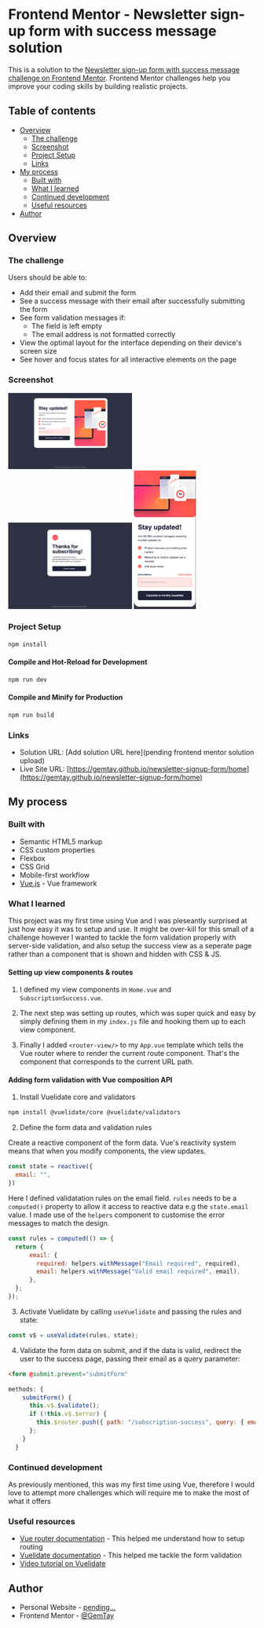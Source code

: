 # Frontend Mentor - Newsletter sign-up form with success message solution

This is a solution to the [Newsletter sign-up form with success message challenge on Frontend Mentor](https://www.frontendmentor.io/challenges/newsletter-signup-form-with-success-message-3FC1AZbNrv). Frontend Mentor challenges help you improve your coding skills by building realistic projects.

## Table of contents

- [Overview](#overview)
  - [The challenge](#the-challenge)
  - [Screenshot](#screenshot)
  - [Project Setup](#project-setup)
  - [Links](#links)
- [My process](#my-process)
  - [Built with](#built-with)
  - [What I learned](#what-i-learned)
  - [Continued development](#continued-development)
  - [Useful resources](#useful-resources)
- [Author](#author)

## Overview

### The challenge

Users should be able to:

- Add their email and submit the form
- See a success message with their email after successfully submitting the form
- See form validation messages if:
  - The field is left empty
  - The email address is not formatted correctly
- View the optimal layout for the interface depending on their device's screen size
- See hover and focus states for all interactive elements on the page

### Screenshot

<img src="./src/assets/solution-screenshots/desktop-screenshot.png" width="50%">
<img src="./src/assets/solution-screenshots/success-screenshot.png" width="50%">

<img src="./src/assets/solution-screenshots/mobile-screenshot.png" width="25%">

### Project Setup

```sh
npm install
```

#### Compile and Hot-Reload for Development

```sh
npm run dev
```

#### Compile and Minify for Production

```sh
npm run build
```

### Links

- Solution URL: [Add solution URL here](pending frontend mentor solution upload)
- Live Site URL: [https://gemtay.github.io/newsletter-signup-form/home](https://gemtay.github.io/newsletter-signup-form/home)

## My process

### Built with

- Semantic HTML5 markup
- CSS custom properties
- Flexbox
- CSS Grid
- Mobile-first workflow
- [Vue.js](https://vuejs.org/) - Vue framework

### What I learned

This project was my first time using Vue and I was pleseantly surprised at just how easy it was to setup and use. It might be over-kill for this small of a challenge however I wanted to tackle the form validation properly with server-side validation, and also setup the success view as a seperate page rather than a component that is shown and hidden with CSS & JS.

#### Setting up view components & routes

1. I defined my view components in `Home.vue` and `SubscriptionSuccess.vue`.

2. The next step was setting up routes, which was super quick and easy by simply defining them in my `index.js` file and hooking them up to each view component.

3. Finally I added `<router-view/>` to my `App.vue` template which tells the Vue router where to render the current route component. That's the component that corresponds to the current URL path.

#### Adding form validation with Vue composition API

1. Install Vuelidate core and validators
```sh
npm install @vuelidate/core @vuelidate/validators
```

2. Define the form data and validation rules

Create a reactive component of the form data. Vue's reactivity system means that when you modify components, the view updates.

```js
const state = reactive({
  email: "",
})
```

Here I defined validatation rules on the email field.
`rules` needs to be a `computed()` property to allow it access to reactive data e.g the `state.email` value. I made use of the `helpers` component to customise the error messages to match the design.

```js
const rules = computed(() => {
  return {
      email: {
        required: helpers.withMessage("Email required", required),
        email: helpers.withMessage("Valid email required", email),
      },
  };
});
```

3. Activate Vuelidate by calling `useVuelidate` and passing the rules and state:

```js
const v$ = useValidate(rules, state);
```

4. Validate the form data on submit, and if the data is valid, redirect the user to the success page, passing their email as a query parameter:

```html
<form @submit.prevent="submitForm"
```
```js
methods: {
    submitForm() {
      this.v$.$validate();
      if (!this.v$.$error) {
        this.$router.push({ path: "/subscription-success", query: { email: this.state.email }});
      };
    }
  }
```

### Continued development

As previously mentioned, this was my first time using Vue, therefore I would love to attempt more challenges which will require me to make the most of what it offers

### Useful resources

- [Vue router documentation](https://router.vuejs.org/) - This helped me understand how to setup routing
- [Vuelidate documentation](https://vuelidate-next.netlify.app/) - This helped me tackle the form validation
- [Video tutorial on Vuelidate](https://www.youtube.com/watch?v=2BR6Vvjw3wQ&t=307s)

## Author

- Personal Website - [pending...](#)
- Frontend Mentor - [@GemTay](https://www.frontendmentor.io/profile/GemTay)
